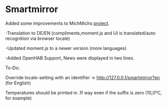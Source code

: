 Smartmirror
===========

Added some improvements to MichMichs [project](http://michaelteeuw.nl/tagged/magicmirror).

-Translation to DE/EN (compliments,moment.js and UI is translated/auto recognition via browser locale)

-Updated moment.js to a newer version (more languages)

-Added OpenHAB Support, News were displayed in two lines.

	


To-Do:

Override locale-setting with an identifier -> http://127.0.0.1/smartmirror?en (for English)

Temperatures should be printed in .1f way even if the suffix is zero (10,0°C, for example) 
